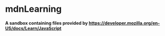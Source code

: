 # mdnLearning

#### A sandbox containing files provided by https://developer.mozilla.org/en-US/docs/Learn/JavaScript 
